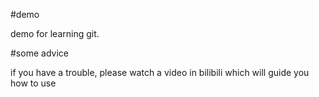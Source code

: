#demo

demo for learning git.

#some advice

if you have a trouble, please watch a video in bilibili which will guide you how to use
